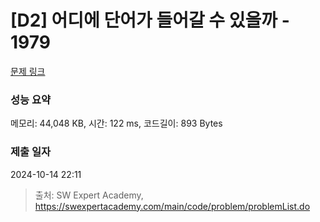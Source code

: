 # [D2] 어디에 단어가 들어갈 수 있을까 - 1979 

[문제 링크](https://swexpertacademy.com/main/code/problem/problemDetail.do?contestProbId=AV5PuPq6AaQDFAUq) 

### 성능 요약

메모리: 44,048 KB, 시간: 122 ms, 코드길이: 893 Bytes

### 제출 일자

2024-10-14 22:11



> 출처: SW Expert Academy, https://swexpertacademy.com/main/code/problem/problemList.do